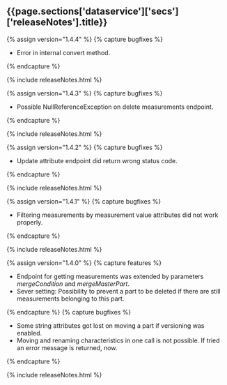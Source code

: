 <h2 id="{{page.sections['dataservice']['secs']['releaseNotes'].anchor}}">{{page.sections['dataservice']['secs']['releaseNotes'].title}}</h2>

<p></p>

{% assign version="1.4.4" %}
{% capture bugfixes %}
    <ul><li>Error in internal convert method.</li></ul>
{% endcapture %}

{% include releaseNotes.html %}

{% assign version="1.4.3" %}
{% capture bugfixes %}
    <ul><li>Possible NullReferenceException on delete measurements endpoint.</li></ul>
{% endcapture %}

{% include releaseNotes.html %}

{% assign version="1.4.2" %}
{% capture bugfixes %}
    <ul><li>Update attribute endpoint did return wrong status code.</li></ul>
{% endcapture %}

{% include releaseNotes.html %}

{% assign version="1.4.1" %}
{% capture bugfixes %}
    <ul><li>Filtering measurements by measurement value attributes did not work properly.</li></ul>
{% endcapture %}

{% include releaseNotes.html %}

{% assign version="1.4.0" %}
{% capture features %}
    <ul>
    <li>Endpoint for getting measurements was extended by parameters <i>mergeCondition</i> and <i>mergeMasterPart</i>.</li>
    <li>Sever setting: Possibility to prevent a part to be deleted if there are still measurements belonging to this part.</li>
    </ul>
{% endcapture %}
{% capture bugfixes %}
    <ul>
    <li>Some string attributes got lost on moving a part if versioning was enabled.</li>
    <li>Moving and renaming characteristics in one call is not possible. If tried an error message is returned, now.</li>
    </ul>
{% endcapture %}

{% include releaseNotes.html %}